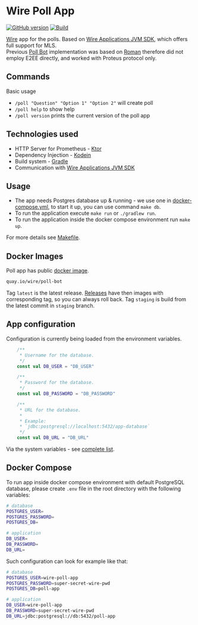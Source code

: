 # Wire Poll App
[![GitHub version](https://badge.fury.io/gh/wireapp%2Fpoll-app.svg)](https://badge.fury.io/gh/wireapp%2Fpoll-app)
[![Build](https://github.com/wireapp/poll-app/actions/workflows/pull-request.yml/badge.svg)](https://github.com/wireapp/poll-app/actions/workflows/pull-request.yml)

[Wire](https://wire.com/) app for the polls.
Based on [Wire Applications JVM SDK](https://github.com/wireapp/wire-apps-jvm-sdk), which offers full support for MLS.  
Previous [Poll Bot](https://github.com/wireapp/poll-bot/) implementation was based on [Roman](https://github.com/wireapp/roman) therefore did not employ E2EE directly, and worked with Proteus protocol only.

## Commands
Basic usage 
* `/poll "Question" "Option 1" "Option 2"` will create poll
* `/poll help` to show help
* `/poll version` prints the current version of the poll app

## Technologies used
* HTTP Server for Prometheus - [Ktor](https://ktor.io/)
* Dependency Injection - [Kodein](https://github.com/Kodein-Framework/Kodein-DI)
* Build system - [Gradle](https://gradle.org/)
* Communication with [Wire Applications JVM SDK](https://github.com/wireapp/wire-apps-jvm-sdk)

## Usage

* The app needs Postgres database up & running - we use one in [docker-compose.yml](docker-compose.yml), to start it up, you can use
  command `make db`.
* To run the application execute `make run` or `./gradlew run`.
* To run the application inside the docker compose environment run `make up`.

For more details see [Makefile](Makefile).

## Docker Images

Poll app has public [docker image](https://quay.io/wire/poll-bot).
```bash
quay.io/wire/poll-bot
```

Tag `latest` is the latest release. [Releases](https://github.com/wireapp/poll-bot/releases) have then images with corresponding tag, so you
can always roll back. Tag `staging` is build from the latest commit in `staging` branch.


## App configuration
Configuration is currently being loaded from the environment variables.

```kotlin
    /**
     * Username for the database.
     */
    const val DB_USER = "DB_USER"

    /**
     * Password for the database.
     */
    const val DB_PASSWORD = "DB_PASSWORD"

    /**
     * URL for the database.
     *
     * Example:
     * `jdbc:postgresql://localhost:5432/app-database`
     */
    const val DB_URL = "DB_URL"

```

Via the system variables - see [complete list](src/main/kotlin/com/wire/apps/polls/setup/EnvConfigVariables.kt).

## Docker Compose
To run app inside docker compose environment with default PostgreSQL database,
please create `.env` file in the root directory with the following variables:
```bash
# database
POSTGRES_USER=
POSTGRES_PASSWORD=
POSTGRES_DB=

# application
DB_USER=
DB_PASSWORD=
DB_URL=

```

Such configuration can look for example like that:

```bash
# database
POSTGRES_USER=wire-poll-app
POSTGRES_PASSWORD=super-secret-wire-pwd
POSTGRES_DB=poll-app

# application
DB_USER=wire-poll-app
DB_PASSWORD=super-secret-wire-pwd
DB_URL=jdbc:postgresql://db:5432/poll-app

```
